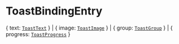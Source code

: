 # **ToastBindingEntry**

{ text: [`ToastText`](./ToastText) } | { image: [`ToastImage`](./ToastImage) } |
{ group: [`ToastGroup`](./ToastGroup) } | { progress:
[`ToastProgress`](./ToastProgress) }
